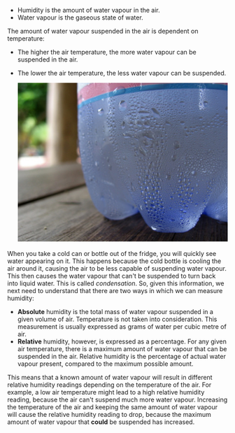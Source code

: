- Humidity is the amount of water vapour in the air.
- Water vapour is the gaseous state of water.

The amount of water vapour suspended in the air is dependent on temperature:
- The higher the air temperature, the more water vapour can be suspended in the air.
- The lower the air temperature, the less water vapour can be suspended.

    ![](images/condensation.jpg)

When you take a cold can or bottle out of the fridge, you will quickly see water appearing on it. This happens because the cold bottle is cooling the air around it, causing the air to be less capable of suspending water vapour. This then causes the water vapour that can't be suspended to turn back into liquid water. This is called *condensation*. So, given this information, we next need to understand that there are two ways in which we can measure humidity:

- **Absolute** humidity is the total mass of water vapour suspended in a given volume of air. Temperature is not taken into consideration. This measurement is usually expressed as grams of water per cubic metre of air.
- **Relative** humidity, however, is expressed as a percentage. For any given air temperature, there is a maximum amount of water vapour that can be suspended in the air. Relative humidity is the percentage of actual water vapour present, compared to the maximum possible amount.

This means that a known amount of water vapour will result in different relative humidity readings depending on the temperature of the air. For example, a low air temperature might lead to a high relative humidity reading, because the air can't suspend much more water vapour. Increasing the temperature of the air and keeping the same amount of water vapour will cause the relative humidity reading to drop, because the maximum amount of water vapour that **could** be suspended has increased.

